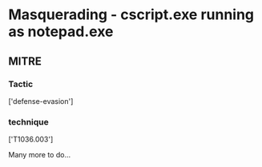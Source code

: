 # Masquerading - cscript.exe running as notepad.exe

## MITRE

### Tactic
['defense-evasion']

### technique
['T1036.003']

Many more to do...

